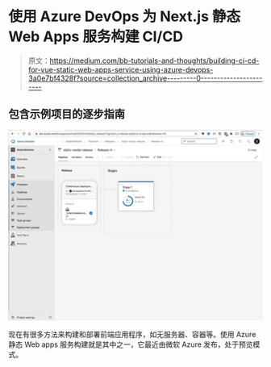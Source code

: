 # 使用 Azure DevOps 为 Next.js 静态 Web Apps 服务构建 CI/CD

> 原文：<https://medium.com/bb-tutorials-and-thoughts/building-ci-cd-for-vue-static-web-apps-service-using-azure-devops-3a0e7bf4328f?source=collection_archive---------0----------------------->

## 包含示例项目的逐步指南

![](img/2c0b7e05d69eb7a8fc80d24b4cb9476e.png)

现在有很多方法来构建和部署前端应用程序，如无服务器、容器等。使用 Azure 静态 Web apps 服务构建就是其中之一，它最近由微软 Azure 发布，处于预览模式。